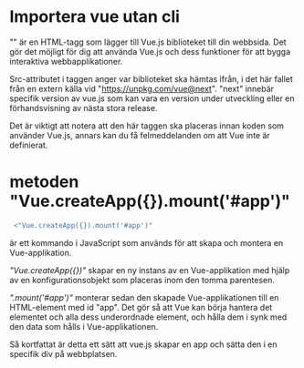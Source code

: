 # Importera vue utan cli

"<script src="https://unpkg.com/vue@next"></script>" är en HTML-tagg som lägger till Vue.js biblioteket till din webbsida. Det gör det möjligt för dig att använda Vue.js och dess funktioner för att bygga interaktiva webbapplikationer.

Src-attributet i taggen anger var biblioteket ska hämtas ifrån, i det här fallet från en extern källa vid "https://unpkg.com/vue@next". "next" innebär specifik version av vue.js som kan vara en version under utveckling eller en förhandsvisning av nästa stora release.

Det är viktigt att notera att den här taggen ska placeras innan koden som använder Vue.js, annars kan du få felmeddelanden om att Vue inte är definierat.

# metoden "Vue.createApp({}).mount('#app')"

```js
 <"Vue.createApp({}).mount('#app')"
```

är ett kommando i JavaScript som används för att skapa och montera en Vue-applikation.

_"Vue.createApp({})"_ skapar en ny instans av en Vue-applikation med hjälp av en konfigurationsobjekt som placeras inom den tomma parentesen.

_".mount('#app')"_ monterar sedan den skapade Vue-applikationen till en HTML-element med id "app". Det gör så att Vue kan börja hantera det elementet och alla dess underordnade element, och hålla dem i synk med den data som hålls i Vue-applikationen.

Så kortfattat är detta ett sätt att vue.js skapar en app och sätta den i en specifik div på webbplatsen.
